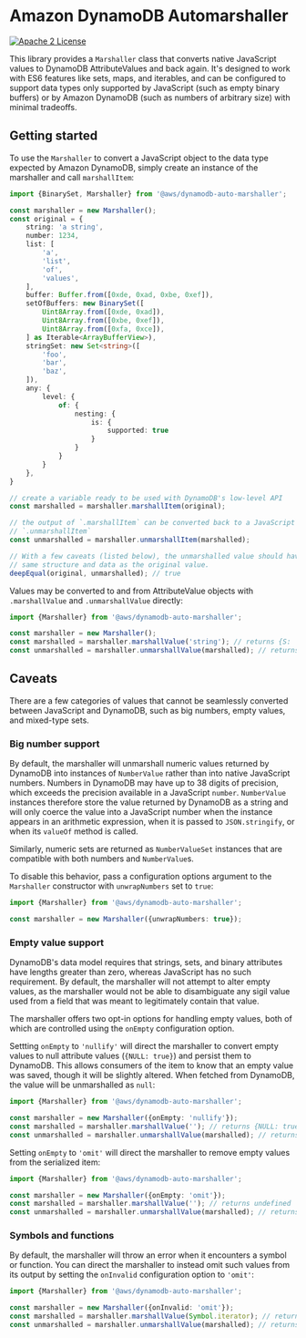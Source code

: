 # Amazon DynamoDB Automarshaller

[![Apache 2 License](https://img.shields.io/github/license/awslabs/dynamodb-data-mapper-js.svg?style=flat)](http://aws.amazon.com/apache-2-0/)

This library provides a `Marshaller` class that converts native JavaScript
values to DynamoDB AttributeValues and back again. It's designed to work with
ES6 features like sets, maps, and iterables, and can be configured to support
data types only supported by JavaScript (such as empty binary buffers) or by
Amazon DynamoDB (such as numbers of arbitrary size) with minimal tradeoffs.

## Getting started

To use the `Marshaller` to convert a JavaScript object to the data type expected
by Amazon DynamoDB, simply create an instance of the marshaller and call
`marshallItem`:

```typescript
import {BinarySet, Marshaller} from '@aws/dynamodb-auto-marshaller';

const marshaller = new Marshaller();
const original = {
    string: 'a string',
    number: 1234,
    list: [
        'a',
        'list',
        'of',
        'values',
    ],
    buffer: Buffer.from([0xde, 0xad, 0xbe, 0xef]),
    setOfBuffers: new BinarySet([
        Uint8Array.from([0xde, 0xad]),
        Uint8Array.from([0xbe, 0xef]),
        Uint8Array.from([0xfa, 0xce]),
    ] as Iterable<ArrayBufferView>),
    stringSet: new Set<string>([
        'foo',
        'bar',
        'baz',
    ]),
    any: {
        level: {
            of: {
                nesting: {
                    is: {
                        supported: true
                    }
                }
            }
        }
    },
}

// create a variable ready to be used with DynamoDB's low-level API 
const marshalled = marshaller.marshallItem(original);

// the output of `.marshallItem` can be converted back to a JavaScript type with
// `.unmarshallItem`
const unmarshalled = marshaller.unmarshallItem(marshalled);

// With a few caveats (listed below), the unmarshalled value should have the
// same structure and data as the original value.
deepEqual(original, unmarshalled); // true
```

Values may be converted to and from AttributeValue objects with `.marshallValue`
and `.unmarshallValue` directly:

```typescript
import {Marshaller} from '@aws/dynamodb-auto-marshaller';

const marshaller = new Marshaller();
const marshalled = marshaller.marshallValue('string'); // returns {S: 'string'}
const unmarshalled = marshaller.unmarshallValue(marshalled); // returns 'string'
```

## Caveats

There are a few categories of values that cannot be seamlessly converted between
JavaScript and DynamoDB, such as big numbers, empty values, and mixed-type sets.

### Big number support

By default, the marshaller will unmarshall numeric values returned by DynamoDB
into instances of `NumberValue` rather than into native JavaScript numbers.
Numbers in DynamoDB may have up to 38 digits of precision, which exceeds the
precision available in a JavaScript `number`. `NumberValue` instances therefore
store the value returned by DynamoDB as a string and will only coerce the value
into a JavaScript number when the instance appears in an arithmetic expression,
when it is passed to `JSON.stringify`, or when its `valueOf` method is called.

Similarly, numeric sets are returned as `NumberValueSet` instances that are
compatible with both numbers and `NumberValue`s.

To disable this behavior, pass a configuration options argument to the
`Marshaller` constructor with `unwrapNumbers` set to `true`:

```typescript
import {Marshaller} from '@aws/dynamodb-auto-marshaller';

const marshaller = new Marshaller({unwrapNumbers: true});
```

### Empty value support

DynamoDB's data model requires that strings, sets, and binary attributes have
lengths greater than zero, whereas JavaScript has no such requirement. By
default, the marshaller will not attempt to alter empty values, as the
marshaller would not be able to disambiguate any sigil value used from a field
that was meant to legitimately contain that value.

The marshaller offers two opt-in options for handling empty values, both of
which are controlled using the `onEmpty` configuration option.

Settting `onEmpty` to `'nullify'` will direct the marshaller to convert empty
values to null attribute values (`{NULL: true}`) and persist them to DynamoDB.
This allows consumers of the item to know that an empty value was saved, though
it will be slightly altered. When fetched from DynamoDB, the value will be
unmarshalled as `null`:

```typescript
import {Marshaller} from '@aws/dynamodb-auto-marshaller';

const marshaller = new Marshaller({onEmpty: 'nullify'});
const marshalled = marshaller.marshallValue(''); // returns {NULL: true}
const unmarshalled = marshaller.unmarshallValue(marshalled); // returns null
```

Setting `onEmpty` to `'omit'` will direct the marshaller to remove empty values
from the serialized item:

```typescript
import {Marshaller} from '@aws/dynamodb-auto-marshaller';

const marshaller = new Marshaller({onEmpty: 'omit'});
const marshalled = marshaller.marshallValue(''); // returns undefined
const unmarshalled = marshaller.unmarshallValue(marshalled); // returns undefined
```

### Symbols and functions

By default, the marshaller will throw an error when it encounters a symbol or
function. You can direct the marshaller to instead omit such values from its
output by setting the `onInvalid` configuration option to `'omit'`:

```typescript
import {Marshaller} from '@aws/dynamodb-auto-marshaller';

const marshaller = new Marshaller({onInvalid: 'omit'});
const marshalled = marshaller.marshallValue(Symbol.iterator); // returns undefined
const unmarshalled = marshaller.unmarshallValue(marshalled); // returns undefined
```
